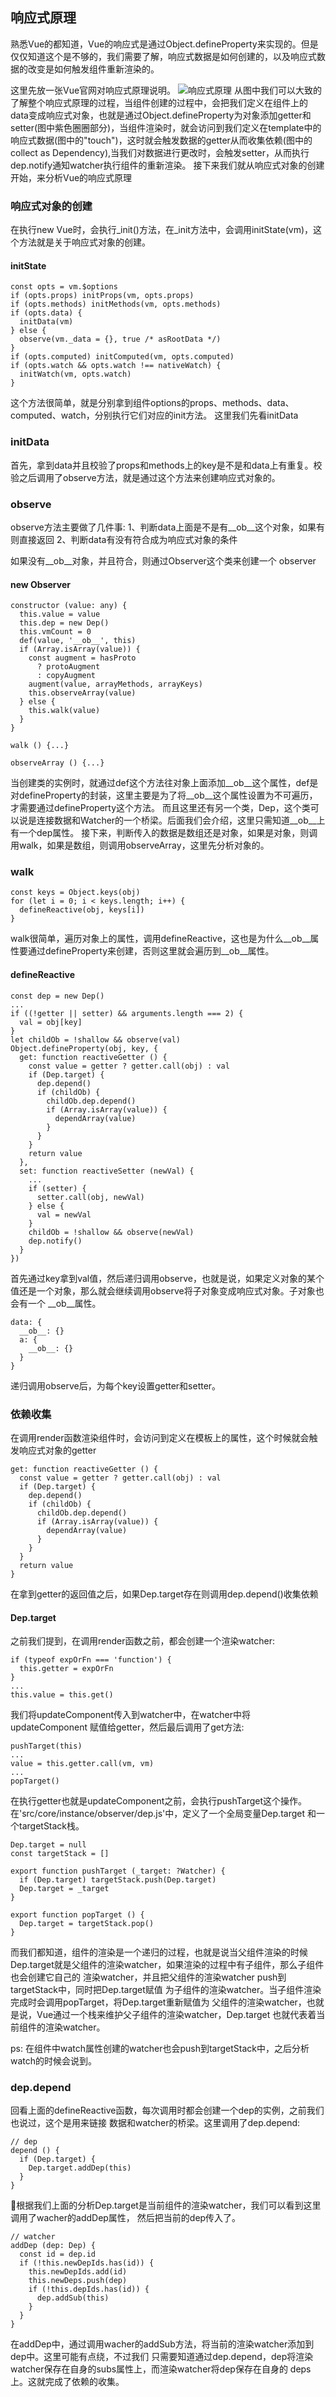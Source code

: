 ## 响应式原理

熟悉Vue的都知道，Vue的响应式是通过Object.defineProperty来实现的。但是仅仅知道这个是不够的，我们需要了解，响应式数据是如何创建的，以及响应式数据的改变是如何触发组件重新渲染的。

这里先放一张Vue官网对响应式原理说明。
![响应式原理](../images/data.png)
从图中我们可以大致的了解整个响应式原理的过程，当组件创建的过程中，会把我们定义在组件上的data变成响应式对象，也就是通过Object.defineProperty为对象添加getter和setter(图中紫色圈圈部分)，当组件渲染时，就会访问到我们定义在template中的响应式数据(图中的"touch")，这时就会触发数据的getter从而收集依赖(图中的collect as Dependency),当我们对数据进行更改时，会触发setter，从而执行dep.notify通知watcher执行组件的重新渲染。
接下来我们就从响应式对象的创建开始，来分析Vue的响应式原理

### 响应式对象的创建

在执行new Vue时，会执行_init()方法，在_init方法中，会调用initState(vm)，这个方法就是关于响应式对象的创建。

#### initState

    const opts = vm.$options
    if (opts.props) initProps(vm, opts.props)
    if (opts.methods) initMethods(vm, opts.methods)
    if (opts.data) {
      initData(vm)
    } else {
      observe(vm._data = {}, true /* asRootData */)
    }
    if (opts.computed) initComputed(vm, opts.computed)
    if (opts.watch && opts.watch !== nativeWatch) {
      initWatch(vm, opts.watch)
    }

这个方法很简单，就是分别拿到组件options的props、methods、data、computed、watch，分别执行它们对应的init方法。
这里我们先看initData

### initData

首先，拿到data并且校验了props和methods上的key是不是和data上有重复。校验之后调用了observe方法，就是通过这个方法来创建响应式对象的。

### observe

observe方法主要做了几件事:
1、判断data上面是不是有__ob__这个对象，如果有则直接返回
2、判断data有没有符合成为响应式对象的条件

如果没有__ob__对象，并且符合，则通过Observer这个类来创建一个
observer

#### new Observer

    constructor (value: any) {
      this.value = value
      this.dep = new Dep()
      this.vmCount = 0
      def(value, '__ob__', this)
      if (Array.isArray(value)) {
        const augment = hasProto
          ? protoAugment
          : copyAugment
        augment(value, arrayMethods, arrayKeys)
        this.observeArray(value)
      } else {
        this.walk(value)
      }
    }

    walk () {...}

    observeArray () {...}

当创建类的实例时，就通过def这个方法往对象上面添加__ob__这个属性，def是对defineProperty的封装，这里主要是为了将__ob__这个属性设置为不可遍历，才需要通过defineProperty这个方法。
而且这里还有另一个类，Dep，这个类可以说是连接数据和Watcher的一个桥梁。后面我们会介绍，这里只需知道__ob__上有一个dep属性。
接下来，判断传入的数据是数组还是对象，如果是对象，则调用walk，如果是数组，则调用observeArray，这里先分析对象的。

### walk

    const keys = Object.keys(obj)
    for (let i = 0; i < keys.length; i++) {
      defineReactive(obj, keys[i])
    }

walk很简单，遍历对象上的属性，调用defineReactive，这也是为什么__ob__属性要通过defineProperty来创建，否则这里就会遍历到__ob__属性。


#### defineReactive
    const dep = new Dep()
    ...
    if ((!getter || setter) && arguments.length === 2) {
      val = obj[key]
    }
    let childOb = !shallow && observe(val)
    Object.defineProperty(obj, key, {
      get: function reactiveGetter () {
        const value = getter ? getter.call(obj) : val
        if (Dep.target) {
          dep.depend()
          if (childOb) {
            childOb.dep.depend()
            if (Array.isArray(value)) {
              dependArray(value)
            }
          }
        }
        return value
      },
      set: function reactiveSetter (newVal) {
        ...
        if (setter) {
          setter.call(obj, newVal)
        } else {
          val = newVal
        }
        childOb = !shallow && observe(newVal)
        dep.notify()
      }
    })

首先通过key拿到val值，然后递归调用observe，也就是说，如果定义对象的某个
值还是一个对象，那么就会继续调用observe将子对象变成响应式对象。子对象也会有一个
__ob__属性。

    data: {
      __ob__: {}
      a: {
        __ob__: {}
      }
    }

递归调用observe后，为每个key设置getter和setter。

### 依赖收集

在调用render函数渲染组件时，会访问到定义在模板上的属性，这个时候就会触发响应式对象的getter

    get: function reactiveGetter () {
      const value = getter ? getter.call(obj) : val
      if (Dep.target) {
        dep.depend()
        if (childOb) {
          childOb.dep.depend()
          if (Array.isArray(value)) {
            dependArray(value)
          }
        }
      }
      return value
    }

在拿到getter的返回值之后，如果Dep.target存在则调用dep.depend()收集依赖

#### Dep.target

之前我们提到，在调用render函数之前，都会创建一个渲染watcher:

    if (typeof expOrFn === 'function') {
      this.getter = expOrFn
    }
    ...
    this.value = this.get()

我们将updateComponent传入到watcher中，在watcher中将updateComponent
赋值给getter，然后最后调用了get方法:

    pushTarget(this)
    ...
    value = this.getter.call(vm, vm)
    ...
    popTarget()

在执行getter也就是updateComponent之前，会执行pushTarget这个操作。
在'src/core/instance/observer/dep.js'中，定义了一个全局变量Dep.target
和一个targetStack栈。

    Dep.target = null
    const targetStack = []

    export function pushTarget (_target: ?Watcher) {
      if (Dep.target) targetStack.push(Dep.target)
      Dep.target = _target
    }

    export function popTarget () {
      Dep.target = targetStack.pop()
    }

而我们都知道，组件的渲染是一个递归的过程，也就是说当父组件渲染的时候
Dep.target就是父组件的渲染watcher，如果渲染的过程中有子组件，那么子组件也会创建它自己的
渲染watcher，并且把父组件的渲染watcher push到targetStack中，同时把Dep.target赋值
为子组件的渲染watcher。当子组件渲染完成时会调用popTarget，将Dep.target重新赋值为
父组件的渲染watcher，也就是说，Vue通过一个栈来维护父子组件的渲染watcher，Dep.target
也就代表着当前组件的渲染watcher。

ps: 在组件中watch属性创建的watcher也会push到targetStack中，之后分析watch的时候会说到。

### dep.depend

回看上面的defineReactive函数，每次调用时都会创建一个dep的实例，之前我们也说过，这个是用来链接
数据和watcher的桥梁。这里调用了dep.depend:

    // dep
    depend () {
      if (Dep.target) {
        Dep.target.addDep(this)
      }
    }

根据我们上面的分析Dep.target是当前组件的渲染watcher，我们可以看到这里调用了wacher的addDep属性，
然后把当前的dep传入了。

    // watcher
    addDep (dep: Dep) {
      const id = dep.id
      if (!this.newDepIds.has(id)) {
        this.newDepIds.add(id)
        this.newDeps.push(dep)
        if (!this.depIds.has(id)) {
          dep.addSub(this)
        }
      }
    }

在addDep中，通过调用wacher的addSub方法，将当前的渲染watcher添加到dep中。这里可能有点绕，不过我们
只需要知道通过dep.depend，dep将渲染watcher保存在自身的subs属性上，而渲染watcher将dep保存在自身的
deps上。这就完成了依赖的收集。

##